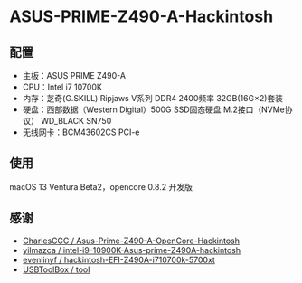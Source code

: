 # ASUS-PRIME-Z490-A-Hackintosh

## 配置

* 主板：ASUS PRIME Z490-A
* CPU：Intel i7 10700K
* 内存：芝奇(G.SKILL) Ripjaws V系列 DDR4 2400频率 32GB(16G×2)套装
* 硬盘：西部数据（Western Digital）500G SSD固态硬盘 M.2接口（NVMe协议） WD_BLACK SN750
* 无线网卡：BCM43602CS PCI-e

## 使用

macOS 13 Ventura Beta2，opencore 0.8.2 开发版

## 感谢

* [CharlesCCC / Asus-Prime-Z490-A-OpenCore-Hackintosh](https://github.com/CharlesCCC/Asus-Prime-Z490-A-OpenCore-Hackintosh.git)
* [yilmazca / intel-i9-10900K-Asus-prime-Z490A-hackintosh](https://github.com/yilmazca/intel-i9-10900K-Asus-prime-Z490A-hackintosh)
* [evenlinyf / hackintosh-EFI-Z490A-i710700k-5700xt](https://github.com/evenlinyf/hackintosh-EFI-Z490A-i710700k-5700xt)
* [USBToolBox / tool](https://github.com/USBToolBox/tool)
